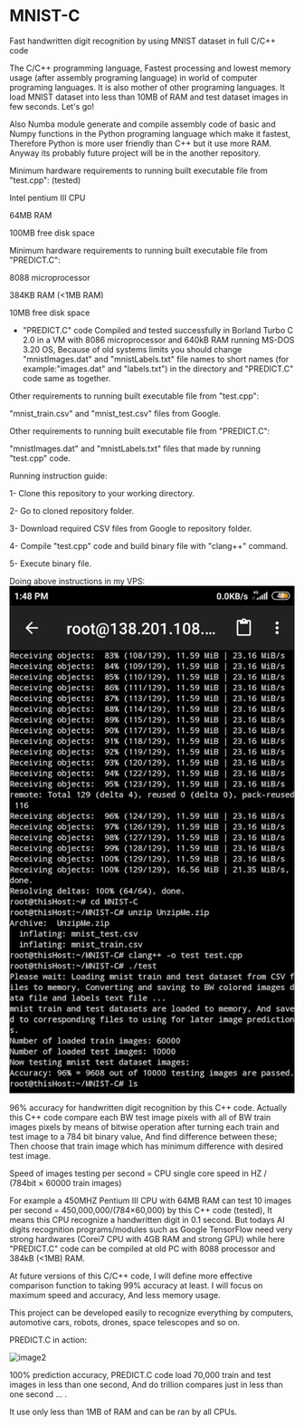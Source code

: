 # MNIST-C
Fast handwritten digit recognition by using MNIST dataset in full C/C++ code

The C/C++ programming language, Fastest processing and lowest memory usage (after assembly programing language) in world of computer programing languages. It is also mother of other programing languages. It load MNIST dataset into less than 10MB of RAM and test dataset images in few seconds. Let's go!

Also Numba module generate and compile assembly code of basic and Numpy functions in the Python programing language which make it fastest, Therefore Python is more user friendly than C++ but it use more RAM. Anyway its probably future project will be in the another repository.

Minimum hardware requirements to running built executable file from "test.cpp": (tested)

Intel pentium III CPU

64MB RAM

100MB free disk space

Minimum hardware requirements to running built executable file from "PREDICT.C":

8088 microprocessor

384KB RAM (<1MB RAM)

10MB free disk space

* "PREDICT.C" code Compiled and tested successfully in Borland Turbo C 2.0 in a VM with 8086 microprocessor and 640kB RAM running MS-DOS 3.20 OS, Because of old systems limits you should change "mnistImages.dat" and "mnistLabels.txt" file names to short names (for example:"images.dat" and "labels.txt") in the directory and "PREDICT.C" code same as together.

Other requirements to running built executable file from "test.cpp":

"mnist_train.csv" and "mnist_test.csv" files from Google.

Other requirements to running built executable file from "PREDICT.C":

"mnistImages.dat" and "mnistLabels.txt" files that made by running "test.cpp" code.


Running instruction guide:

1- Clone this repository to your working directory.

2- Go to cloned repository folder.

3- Download required CSV files from Google to repository folder.

4- Compile "test.cpp" code and build binary file with "clang++" command.

5- Execute binary file.

Doing above instructions in my VPS:
![Image1](https://github.com/marzban2030/MNIST-C/raw/main/test0102.jpg)

96% accuracy for handwritten digit recognition by this C++ code. Actually this C++ code compare each BW test image pixels with all of BW train images pixels by means of bitwise operation after turning each train and test image to a 784 bit binary value, And find difference between these; Then choose that train image which has minimum difference with desired test image.

Speed of images testing per second = CPU single core speed in HZ / (784bit × 60000 train images)

For example a 450MHZ Pentium III CPU with 64MB RAM can test 10 images per second = 450,000,000/(784×60,000) by this C++ code (tested), It means this CPU recognize a handwritten digit in 0.1 second. But todays AI digits recognition programs/modules such as Google TensorFlow need very strong hardwares (Corei7 CPU with 4GB RAM and strong GPU) while here "PREDICT.C" code can be compiled at old PC with 8088 processor and 384kB (<1MB) RAM.

At future versions of this C/C++ code, I will define more effective comparison function to taking 99% accuracy at least. I will focus on maximum speed and accuracy, And less memory usage.

This project can be developed easily to recognize everything by computers, automotive cars, robots, drones, space telescopes and so on.

PREDICT.C in action:

![image2](https://github.com/marzban2030/MNIST-C/raw/main/PREDICT_C_in_action.gif)

100% prediction accuracy, PREDICT.C code load 70,000 train and test images in less than one second, And do trillion compares just in less than one second ... .

It use only less than 1MB of RAM and can be ran by all CPUs.
